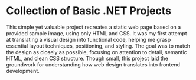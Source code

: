 # Collection of Basic .NET Projects
This simple yet valuable project recreates a static web page based on a provided sample image, using only HTML and CSS. It was my first attempt at translating a visual design into functional code, helping me grasp essential layout techniques, positioning, and styling. The goal was to match the design as closely as possible, focusing on attention to detail, semantic HTML, and clean CSS structure. Though small, this project laid the groundwork for understanding how web design translates into frontend development.
